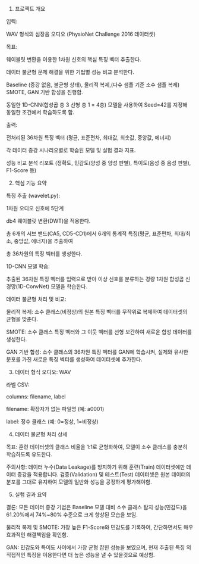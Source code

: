 1. 프로젝트 개요

입력: 

WAV 형식의 심장음 오디오 (PhysioNet Challenge 2016 데이터셋) 

목표:

웨이블릿 변환을 이용한 1차원 신호의 핵심 특징 벡터 추출한다.

데이터 불균형 문제 해결을 위한 기법별 성능 비교 분석한다.

Baseline (증강 없음, 불균형 상태), 물리적 복제,(다수 샘플 기준 소수 샘플 복제) SMOTE, GAN 기반 합성을 진행함.

동일한 1D-CNN(합성곱 층 3 선형 층 1 = 4층) 모델을 사용하여 Seed=42를 지정해 동일한 조건에서 학습하도록 함.

출력:

전처리된 36차원 특징 벡터 (평균, 표준편차, 최대값, 최솟값, 중앙값, 에너지) 

각 데이터 증강 시나리오별로 학습된 모델 및 실험 결과 지표.

성능 비교 분석 리포트 (정확도, 민감도(양성 중 양성 판별), 특이도(음성 중 음성 판별), F1-Score 등) 

2. 핵심 기능 요약

특징 추출 (wavelet.py):

1차원 오디오 신호에 5단계 

db4 웨이블릿 변환(DWT)을 적용한다. 

총 6개의 서브 밴드(CA5, CD5-CD1)에서 6개의 통계적 특징(평균, 표준편차, 최대/최소, 중앙값, 에너지)을 추출하여 

총 36차원의 특징 벡터를 생성한다. 

1D-CNN 모델 학습:

추출된 36차원 특징 벡터를 입력으로 받아 이상 신호를 분류하는 경량 1차원 합성곱 신경망(1D-ConvNet) 모델을 학습한다. 


데이터 불균형 처리 및 비교:


물리적 복제: 소수 클래스(비정상)의 원본 특징 벡터를 무작위로 복제하여 데이터셋의 균형을 맞춘다. 


SMOTE: 소수 클래스 특징 벡터와 그 이웃 벡터를 선형 보간하여 새로운 합성 데이터를 생성한다. 


GAN 기반 합성: 소수 클래스의 36차원 특징 벡터를 GAN에 학습시켜, 실제와 유사한 분포를 가진 새로운 특징 벡터를 생성하여 데이터셋에 추가한다. 

3. 데이터 형식
오디오: WAV

라벨 CSV:

columns: filename, label

filename: 확장자가 없는 파일명 (예: a0001)

label: 정수 클래스 (예: 0=정상, 1=비정상)

4. 데이터 불균형 처리 상세

목표: 훈련 데이터셋의 클래스 비율을 1:1로 균형화하여, 모델이 소수 클래스를 충분히 학습하도록 유도한다. 


주의사항: 데이터 누수(Data Leakage)를 방지하기 위해 훈련(Train) 데이터셋에만 데이터 증강을 적용합니다. 검증(Validation) 및 테스트(Test) 데이터셋은 원본 데이터의 분포를 그대로 유지하여 모델의 일반화 성능을 공정하게 평가해야함. 


5. 실험 결과 요약

결론: 모든 데이터 증강 기법은 Baseline 모델 대비 소수 클래스 탐지 성능(민감도)을 61.20%에서 74%~80% 수준으로 크게 향상된 모습을 보임. 


물리적 복제 및 SMOTE: 가장 높은 F1-Score와 민감도를 기록하여, 간단하면서도 매우 효과적인 해결책임을 확인함. 


GAN: 민감도와 특이도 사이에서 가장 균형 잡힌 성능을 보였으며, 현재 추출된 특징 외 직접적인 특징을 이용한다면 더 높은 성능을 낼 수 있을것으로 예상함. 